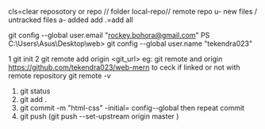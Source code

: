 cls=clear
  reposotory or repo  // folder
  local-repo//
  remote repo
  u- new files / untracked files
  a- added
  add .=add all
  <!-- initial phase error can be solve as -->
  git config --global user.email "rockey.bohora@gmail.com"
PS C:\Users\Asus\Desktop\web> git config --global user.name "tekendra023"
<!-- initial setup -->
1 git init
2 git remote add origin <git_url>
  eg: git remote and origin https://github.com/tekendra023/web-mern
  to ceck if linked or not with remote repository
  git remote -v
  


  <!-- frequently used codes -->
  1. git status
  2. git add . 
  3. git commit -m "html-css"
      -initial= config--global then repeat commit
  4. git push
      (git push --set-upstream origin master )